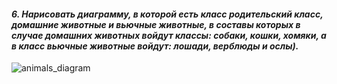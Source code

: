 #### *6. Нарисовать диаграмму, в которой есть класс родительский класс, домашние животные и вьючные животные, в составы которых в случае домашних животных войдут классы: собаки, кошки, хомяки, а в класс вьючные животные войдут: лошади, верблюды и ослы).*

![animals_diagram](https://github.com/user-attachments/assets/da0f1a7d-fb54-430f-8502-2d86429deb1c)
